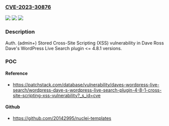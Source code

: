 ### [CVE-2023-30876](https://cve.mitre.org/cgi-bin/cvename.cgi?name=CVE-2023-30876)
![](https://img.shields.io/static/v1?label=Product&message=Dave's%20WordPress%20Live%20Search&color=blue)
![](https://img.shields.io/static/v1?label=Version&message=n%2Fa%3C%3D%204.8.1%20&color=brighgreen)
![](https://img.shields.io/static/v1?label=Vulnerability&message=CWE-79%20Improper%20Neutralization%20of%20Input%20During%20Web%20Page%20Generation%20('Cross-site%20Scripting')&color=brighgreen)

### Description

Auth. (admin+) Stored Cross-Site Scripting (XSS) vulnerability in Dave Ross Dave's WordPress Live Search plugin <= 4.8.1 versions.

### POC

#### Reference
- https://patchstack.com/database/vulnerability/daves-wordpress-live-search/wordpress-dave-s-wordpress-live-search-plugin-4-8-1-cross-site-scripting-xss-vulnerability?_s_id=cve

#### Github
- https://github.com/20142995/nuclei-templates

